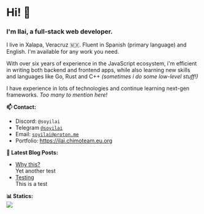 <h1>Hi! 👋</h1>
<h3>I'm Ilai, a full-stack web developer.</h4>

I live in Xalapa, Veracruz 🇲🇽. Fluent in Spanish (primary language) and English. I'm available for any work you need.

With over six years of experience in the JavaScript ecosystem, i'm efficient in writing both backend and frontend apps, while also learning new skills and languages like Go, Rust and C++ *(sometimes i do some low-level stuff!)*

I have experience in lots of technologies and continue learning next-gen frameworks. *Too many to mention here!*

**📫 Contact:**
* Discord: `@soyilai`
* Telegram [`@soyilai`](https://t.me/soyilai)
* Email: <a href="mailto:soyilai@proton.me">`soyilai@proton.me`</a>
* Portfolio: https://ilai.chimoteam.eu.org

**📑 Latest Blog Posts:**

<!--feedstart--->
<ul><li><a href="https://soyilai.vercel.app/blog/anothertest">Why this?</a></li>Yet another test<li><a href="https://soyilai.vercel.app/blog/test">Testing</a></li>This is a test</ul>
<!--feedend--->

**📊 Statics:**<br/>
<a href="https://github.com/anuraghazra/github-readme-stats">
  <img src="https://github-readme-stats.vercel.app/api/wakatime?username=ilai&show_icons=true&theme=github_dark&layout=compact&hide_border=true" />
</a>
